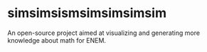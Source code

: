 # simsimsismsimsimsimsim
 An open-source project aimed at visualizing and generating more knowledge about math for ENEM.
